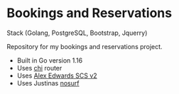 # Bookings and Reservations

Stack (Golang, PostgreSQL, Bootstrap, Jquerry)

Repository for my bookings and reservations project.

- Built in Go version 1.16
- Uses [chi](https://github.com/go-chi/chi/v5) router 
- Uses [Alex Edwards SCS v2](https://github.com/alexedwards/scs/v2) 
- Uses Justinas [nosurf](https://github.com/justinas/nosurf)
